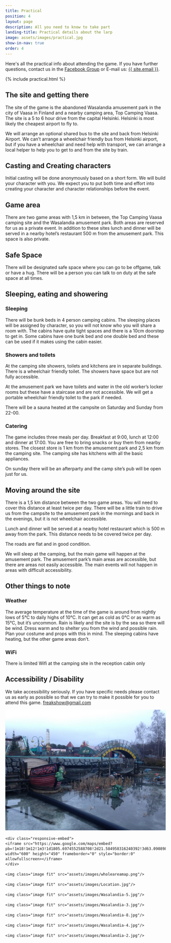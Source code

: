 ```yaml
---
title: Practical
position: 4
layout: page
description: All you need to know to take part
landing-title: Practical details about the larp
image: assets/images/practical.jpg
show-in-nav: true
order: 4
---
```

<div class="row">
<div class="7u 12u$(small)" markdown="1">

<p class="lead">Here's all the practical info about attending the game. If you have further questions, contact us in the <a href="{{ site.facebook_url }}" target="blank">Facebook Group</a> or E-mail us: <a href="mailto:{{ site.email }}">{{ site.email }}</a>.
</p>

{% include practical.html %}


## The site and getting there

The site of the game is the abandoned Wasalandia amusement park in the city of Vaasa in Finland and a nearby camping area, Top Camping Vaasa. The site is a 5 to 6 hour drive from the capital Helsinki. Helsinki is most likely the cheapest airport to fly to.

We will arrange an optional shared bus to the site and back from Helsinki Airport. We can’t arrange a wheelchair friendly bus from Helsinki airport, but if you have a wheelchair and need help with transport, we can arrange a local helper to help you to get to and from the site by train.



## Casting and Creating characters

Initial casting will be done anonymously based on a short form. We will build your character with you. We expect you to put both time and effort into creating your character and character relationships before the event.

## Game area

There are two game areas with 1,5 km in between, the Top Camping Vaasa camping site and the Wasalandia amusement park. Both areas are reserved for us as a private event. In addition to these sites lunch and dinner will be served in a nearby hotel’s restaurant 500 m from the amusement park. This space is also private.

## Safe Space

There will be designated safe space where you can go to be offgame, talk or have a hug. There will be a person you can talk to on duty at the safe space at all times.

## Sleeping, eating and showering

### Sleeping
There will be bunk beds in 4 person camping cabins. The sleeping places will be assigned by character, so you will not know who you will share a room with. The cabins have quite tight spaces and there is a 10cm doorstep to get in. Some cabins have one bunk bed and one double bed and these can be used if it makes using the cabin easier.

### Showers and toilets
At the camping site showers, toilets and kitchens are in separate buildings. There is a wheelchair friendly toilet. The showers have space but are not fully accessible.

At the amusement park we have toilets and water in the old worker’s locker rooms but these have a staircase and are not accessible. We will get a portable wheelchair friendly toilet to the park if needed.

There will be a sauna heated at the campsite on Saturday and Sunday from 22-00.

### Catering
The game includes three meals per day. Breakfast at 9:00, lunch at 12:00 and dinner at 17:00. You are free to bring snacks or buy them from nearby stores. The closest store is 1 km from the amusement park and 2,5 km from the camping site. The camping site has kitchens with all the basic appliances.

On sunday there will be an afterparty and the camp site’s pub will be open just for us.

## Moving around the site

There is a 1,5 km distance between the two game areas. You will need to cover this distance at least twice per day. There will be a little train to drive us from the campsite to the amusement park in the mornings and back in the evenings, but it is not wheelchair accessible.

Lunch and dinner will be served at a nearby hotel restaurant which is 500 m away from the park. This distance needs to be covered twice per day.

The roads are flat and in good condition.

We will sleep at the camping, but the main game will happen at the amusement park. The amusement park’s main areas are accessible, but there are areas not easily accessible. The main events will not happen in areas with difficult accessibility.

## Other things to note

### Weather

The average temperature at the time of the game is around from nightly lows of 5°C to daily highs of 10°C. It can get as cold as 0°C or as warm as 15°C, but it’s uncommon. Rain is likely and the site is by the sea so there will be wind. Dress warm and to shelter you from the wind and possible rain. Plan your costume and props with this in mind. The sleeping cabins have heating, but the other game areas don’t.

### WiFi

There is limited Wifi at the camping site in the reception cabin only

## Accessibility / Disability

We take accessibility seriously.  If you have specific needs please contact us as early as possible so that we can try to make it possible for you to attend this game.
<a href="mailto:freakshow@gmail.com">freakshow@gmail.com</a>


</div>
<div class="5u 12u$(small)">
    <img src="assets/images/Location2.jpg" class="image fit" alt="Picture of location"/>

    <div class="responsive-embed">
    <iframe src="https://www.google.com/maps/embed?pb=!1m18!1m12!1m3!1d1805.6974552588708!2d21.584958316240392!3d63.09089888312916!2m3!1f0!2f0!3f0!3m2!1i1024!2i768!4f13.1!3m3!1m2!1s0x467d6063c94320c1%3A0xc299018ef6db9a99!2sWasalandia!5e0!3m2!1ssv!2sse!4v1485296734724" width="600" height="450" frameborder="0" style="border:0" allowfullscreen></iframe>
    </div>

    <img class="image fit" src="assets/images/wholeareamap.png"/>

    <img class="image fit" src="assets/images/Location.jpg"/>

    <img class="image fit" src="assets/images/Wasalandia-5.jpg"/>

    <img class="image fit" src="assets/images/Wasalandia-3.jpg"/>

    <img class="image fit" src="assets/images/Wasalandia-8.jpg"/>

    <img class="image fit" src="assets/images/Wasalandia-4.jpg"/>

    <img class="image fit" src="assets/images/Wasalandia-2.jpg"/>




</div>
</div>
